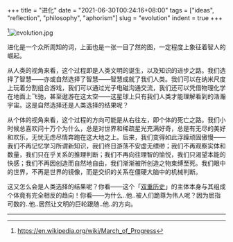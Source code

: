 +++
title = "进化"
date = "2021-06-30T00:24:16+08:00"
tags = ["ideas", "reflection", "philosophy", "aphorism"]
slug = "evolution"
indent = true
+++

[^1]![evolution.jpg](/images/evolution.jpg)

进化是一个众所周知的词，上面也是一张一目了然的图，一定程度上象征着智人的崛起。

从人类的视角来看，这个过程即是人类文明的诞生，以及知识的进步之路。我们选择了智慧——亦或自然选择了智慧——智慧成就了我们人类。我们可以在纳米尺度上玩着分割组合游戏，我们可以通过光子电磁沟通交流，我们还可以凭借物理化学在地面上飞驰，甚至遨游在这太空——这星球上只有我们人类才能理解看到的浩瀚宇宙。这是自然选择还是人类选择的结果呢？

从个体的视角来看，这个过程的方向可能是从右往左，即个体的死亡之路。我们小时候总喜欢问十万个为什么，总是对世界和稀疏星光充满好奇，总是有无尽的美好和欢乐，无忧无虑尽情奔跑在这大地之上。后来，我们变得如此浮躁顽固傲慢——我们不再记忆学习所谓新知识，我们终日游荡不安虚无缥缈；我们不再观察实体和数量，我们只在乎关系的推理判断；我们不再向往理智的愉悦，我们只渴望本能的快感；我们不再因创造而自然地自由，我们渐渐被所创造之物束缚至死。我们眼中的世界，不再是世界的镜像，而是交织的关系在僵硬大脑中的机械判断。

这又怎么会是人类选择的结果呢？你看——这个「[双重历史](https://t.me/yixiuer/243)」的主体本身与其组成个体竟有完全相反的趋向！你看——为什么..他..被人们跪尊为伟人呢？因为屈指可数的..他..居然让文明的巨轮跟随..他..的方向。

---

[^1]: https://en.wikipedia.org/wiki/March_of_Progress
